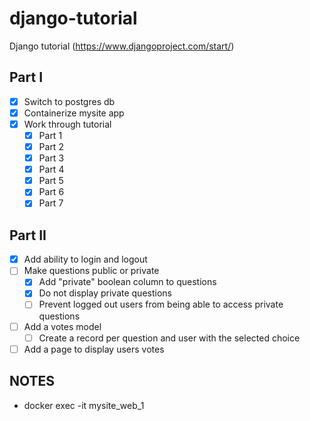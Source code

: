 # django-tutorial

Django tutorial (https://www.djangoproject.com/start/)

## Part I

- [x] Switch to postgres db
- [x] Containerize mysite app
- [x] Work through tutorial
  - [x] Part 1
  - [x] Part 2
  - [x] Part 3
  - [x] Part 4
  - [x] Part 5
  - [x] Part 6
  - [x] Part 7
  
## Part II
- [x] Add ability to login and logout
- [ ] Make questions public or private
  - [x] Add "private" boolean column to questions
  - [x] Do not display private questions
  - [ ] Prevent logged out users from being able to access private questions
- [ ] Add a votes model
  - [ ] Create a record per question and user with the selected choice
- [ ] Add a page to display users votes

## NOTES

- docker exec -it mysite_web_1 <COMMAND>

